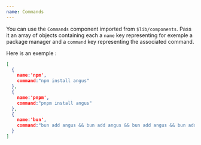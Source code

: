```yaml
---
name: Commands
---
```


<script>
  import Commands from "$lib/components/Commands.svelte";

  let commands = [{name:'npm', command:"npm install angus"}, {name:'pnpm', command:"pnpm install angus"}, {name:'bun', command:"bun add angus && bun add angus && bun add angus && bun add angus"}]
</script>


You can use the `Commands` component imported from `$lib/components`. Pass it an array of objects containing each a `name` key representing for exemple a package manager and a `command` key representing the associated command.

Here is an exemple :
```json
[
  {
    name:'npm',
    command:"npm install angus"
  },
  {
    name:'pnpm',
    command:"pnpm install angus"
  },
  {
    name:'bun',
    command:"bun add angus && bun add angus && bun add angus && bun add angus"
  }
]
```

<Commands commands={commands} />
